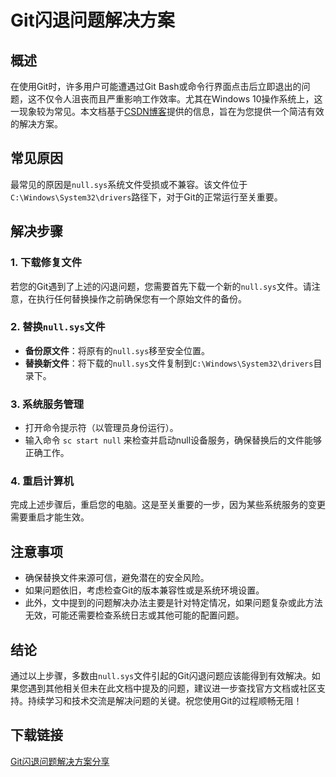 # Git闪退问题解决方案

## 概述
在使用Git时，许多用户可能遭遇过Git Bash或命令行界面点击后立即退出的问题，这不仅令人沮丧而且严重影响工作效率。尤其在Windows 10操作系统上，这一现象较为常见。本文档基于[CSDN博客](https://blog.csdn.net/jackfjw/article/details/82916363)提供的信息，旨在为您提供一个简洁有效的解决方案。

## 常见原因
最常见的原因是`null.sys`系统文件受损或不兼容。该文件位于`C:\Windows\System32\drivers`路径下，对于Git的正常运行至关重要。

## 解决步骤

### 1. 下载修复文件
若您的Git遇到了上述的闪退问题，您需要首先下载一个新的`null.sys`文件。请注意，在执行任何替换操作之前确保您有一个原始文件的备份。

### 2. 替换`null.sys`文件
- **备份原文件**：将原有的`null.sys`移至安全位置。
- **替换新文件**：将下载的`null.sys`文件复制到`C:\Windows\System32\drivers`目录下。

### 3. 系统服务管理
- 打开命令提示符（以管理员身份运行）。
- 输入命令 `sc start null` 来检查并启动null设备服务，确保替换后的文件能够正确工作。

### 4. 重启计算机
完成上述步骤后，重启您的电脑。这是至关重要的一步，因为某些系统服务的变更需要重启才能生效。

## 注意事项
- 确保替换文件来源可信，避免潜在的安全风险。
- 如果问题依旧，考虑检查Git的版本兼容性或是系统环境设置。
- 此外，文中提到的问题解决办法主要是针对特定情况，如果问题复杂或此方法无效，可能还需要检查系统日志或其他可能的配置问题。

## 结论
通过以上步骤，多数由`null.sys`文件引起的Git闪退问题应该能得到有效解决。如果您遇到其他相关但未在此文档中提及的问题，建议进一步查找官方文档或社区支持。持续学习和技术交流是解决问题的关键。祝您使用Git的过程顺畅无阻！

## 下载链接

[Git闪退问题解决方案分享](https://pan.quark.cn/s/621702212e16)